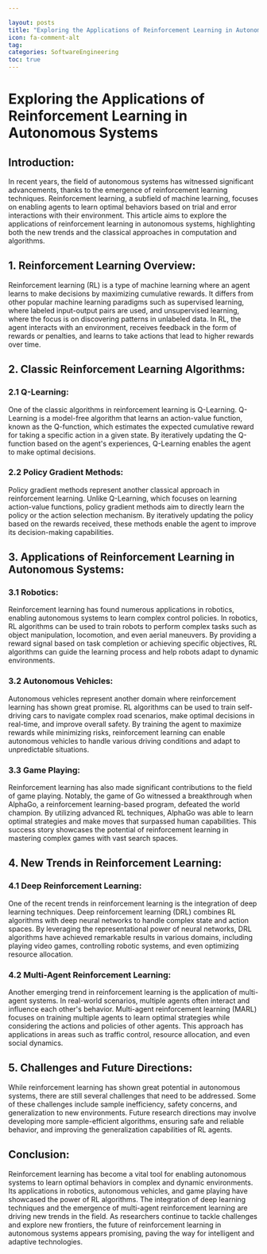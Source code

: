 ```yaml
---

layout: posts
title: "Exploring the Applications of Reinforcement Learning in Autonomous Systems"
icon: fa-comment-alt
tag:      
categories: SoftwareEngineering
toc: true
---
```




# Exploring the Applications of Reinforcement Learning in Autonomous Systems

## Introduction:
In recent years, the field of autonomous systems has witnessed significant advancements, thanks to the emergence of reinforcement learning techniques. Reinforcement learning, a subfield of machine learning, focuses on enabling agents to learn optimal behaviors based on trial and error interactions with their environment. This article aims to explore the applications of reinforcement learning in autonomous systems, highlighting both the new trends and the classical approaches in computation and algorithms.

## 1. Reinforcement Learning Overview:
Reinforcement learning (RL) is a type of machine learning where an agent learns to make decisions by maximizing cumulative rewards. It differs from other popular machine learning paradigms such as supervised learning, where labeled input-output pairs are used, and unsupervised learning, where the focus is on discovering patterns in unlabeled data. In RL, the agent interacts with an environment, receives feedback in the form of rewards or penalties, and learns to take actions that lead to higher rewards over time.

## 2. Classic Reinforcement Learning Algorithms:
### 2.1 Q-Learning:
One of the classic algorithms in reinforcement learning is Q-Learning. Q-Learning is a model-free algorithm that learns an action-value function, known as the Q-function, which estimates the expected cumulative reward for taking a specific action in a given state. By iteratively updating the Q-function based on the agent's experiences, Q-Learning enables the agent to make optimal decisions.

### 2.2 Policy Gradient Methods:
Policy gradient methods represent another classical approach in reinforcement learning. Unlike Q-Learning, which focuses on learning action-value functions, policy gradient methods aim to directly learn the policy or the action selection mechanism. By iteratively updating the policy based on the rewards received, these methods enable the agent to improve its decision-making capabilities.

## 3. Applications of Reinforcement Learning in Autonomous Systems:
### 3.1 Robotics:
Reinforcement learning has found numerous applications in robotics, enabling autonomous systems to learn complex control policies. In robotics, RL algorithms can be used to train robots to perform complex tasks such as object manipulation, locomotion, and even aerial maneuvers. By providing a reward signal based on task completion or achieving specific objectives, RL algorithms can guide the learning process and help robots adapt to dynamic environments.

### 3.2 Autonomous Vehicles:
Autonomous vehicles represent another domain where reinforcement learning has shown great promise. RL algorithms can be used to train self-driving cars to navigate complex road scenarios, make optimal decisions in real-time, and improve overall safety. By training the agent to maximize rewards while minimizing risks, reinforcement learning can enable autonomous vehicles to handle various driving conditions and adapt to unpredictable situations.

### 3.3 Game Playing:
Reinforcement learning has also made significant contributions to the field of game playing. Notably, the game of Go witnessed a breakthrough when AlphaGo, a reinforcement learning-based program, defeated the world champion. By utilizing advanced RL techniques, AlphaGo was able to learn optimal strategies and make moves that surpassed human capabilities. This success story showcases the potential of reinforcement learning in mastering complex games with vast search spaces.

## 4. New Trends in Reinforcement Learning:
### 4.1 Deep Reinforcement Learning:
One of the recent trends in reinforcement learning is the integration of deep learning techniques. Deep reinforcement learning (DRL) combines RL algorithms with deep neural networks to handle complex state and action spaces. By leveraging the representational power of neural networks, DRL algorithms have achieved remarkable results in various domains, including playing video games, controlling robotic systems, and even optimizing resource allocation.

### 4.2 Multi-Agent Reinforcement Learning:
Another emerging trend in reinforcement learning is the application of multi-agent systems. In real-world scenarios, multiple agents often interact and influence each other's behavior. Multi-agent reinforcement learning (MARL) focuses on training multiple agents to learn optimal strategies while considering the actions and policies of other agents. This approach has applications in areas such as traffic control, resource allocation, and even social dynamics.

## 5. Challenges and Future Directions:
While reinforcement learning has shown great potential in autonomous systems, there are still several challenges that need to be addressed. Some of these challenges include sample inefficiency, safety concerns, and generalization to new environments. Future research directions may involve developing more sample-efficient algorithms, ensuring safe and reliable behavior, and improving the generalization capabilities of RL agents.

## Conclusion:
Reinforcement learning has become a vital tool for enabling autonomous systems to learn optimal behaviors in complex and dynamic environments. Its applications in robotics, autonomous vehicles, and game playing have showcased the power of RL algorithms. The integration of deep learning techniques and the emergence of multi-agent reinforcement learning are driving new trends in the field. As researchers continue to tackle challenges and explore new frontiers, the future of reinforcement learning in autonomous systems appears promising, paving the way for intelligent and adaptive technologies.